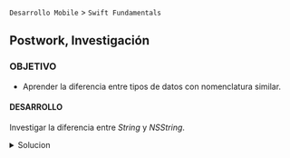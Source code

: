 
`Desarrollo Mobile` > `Swift Fundamentals`

## Postwork, Investigación

### OBJETIVO

- Aprender la diferencia entre tipos de datos con nomenclatura similar.

#### DESARROLLO

Investigar la diferencia entre *String* y *NSString*.


<details>
        <summary>Solucion</summary>
        <p> Antes de que Apple decidiera a utilizar Swift como lenguaje solia programarse en Objective-C, en donde los tipos de datos (basados en clases) comenzaban con las palabras NS ya que Objective-C nació en la empresa NextStep.
        </p>
        <p>Posteriormente se fueron creando clases llamadas NSString, NSObject, NSArray, etc..., hoy día Swift puede convertir esos tipos de datos a sus propios datos, pero sin usar el prefijo NS.</p>
        <p>Por último pero no menos importante, La diferencia mas grande entre String vs NSString es que el primero es un Struct y el segundo una Clase.</p>
</details>

